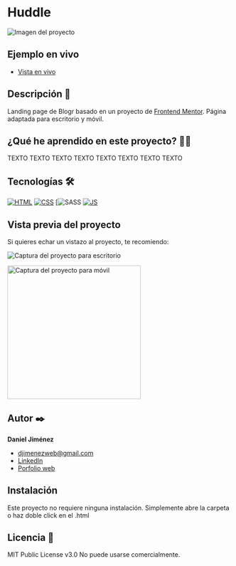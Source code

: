 # Huddle

![Imagen del proyecto](https://github.com/djimenezweb/huddle/blob/main/design/preview-desktop.jpg?raw=true)

## Ejemplo en vivo

- [Vista en vivo](https://djimenezweb.github.io/huddle/dist)

## Descripción 📑

Landing page de Blogr basado en un proyecto de [Frontend Mentor](https://www.frontendmentor.io/challenges/huddle-landing-page-with-alternating-feature-blocks-5ca5f5981e82137ec91a5100).
Página adaptada para escritorio y móvil.

## ¿Qué he aprendido en este proyecto? 🙇🏻

TEXTO TEXTO TEXTO TEXTO TEXTO TEXTO TEXTO TEXTO



## Tecnologías 🛠

<!-- Iconos sacados de: https://github.com/hendrasob/badges/blob/master/README.md y https://github.com/alexandresanlim/Badges4-README.md-Profile -->

[![HTML](https://img.shields.io/badge/HTML5-E34F26?style=for-the-badge&logo=html5&logoColor=white)](https://es.wikipedia.org/wiki/HTML5)
[![CSS](https://img.shields.io/badge/CSS3-1572B6?style=for-the-badge&logo=css3&logoColor=white)](https://es.wikipedia.org/wiki/CSS)
[![SASS](https://img.shields.io/badge/SASS-hotpink.svg?style=for-the-badge&logo=SASS&logoColor=white)
[![JS](https://img.shields.io/badge/JavaScript-F7DF1E?style=for-the-badge&logo=javascript&logoColor=black)](https://es.wikipedia.org/wiki/JavaScript)

## Vista previa del proyecto

Si quieres echar un vistazo al proyecto, te recomiendo:

![Captura del proyecto para escritorio](https://github.com/djimenezweb/huddle/blob/main/design/desktop-design.jpg?raw=true)

<img src="https://github.com/djimenezweb/huddle/blob/main/design/mobile-design.jpg?raw=true" alt="Captura del proyecto para móvil" width="300px">

## Autor ✒️

**Daniel Jiménez**

- <a href="mailto:djimenezweb@gmail.com">djimenezweb@gmail.com</a>
- [LinkedIn](https://www.linkedin.com/in/djimenezweb)
- [Porfolio web](https://tu-dominio.com/)

## Instalación

Este proyecto no requiere ninguna instalación. Simplemente abre la carpeta o haz doble click en el .html

## Licencia 📄

MIT Public License v3.0
No puede usarse comercialmente.